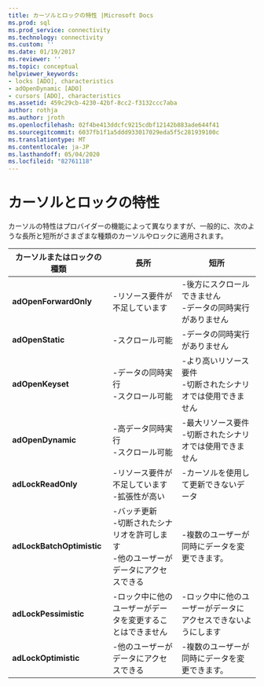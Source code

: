 ```yaml
---
title: カーソルとロックの特性 |Microsoft Docs
ms.prod: sql
ms.prod_service: connectivity
ms.technology: connectivity
ms.custom: ''
ms.date: 01/19/2017
ms.reviewer: ''
ms.topic: conceptual
helpviewer_keywords:
- locks [ADO], characteristics
- adOpenDynamic [ADO]
- cursors [ADO], characteristics
ms.assetid: 459c29cb-4230-42bf-8cc2-f3132ccc7aba
author: rothja
ms.author: jroth
ms.openlocfilehash: 02f4be413ddcfc9215cdbf12142b883ade644f41
ms.sourcegitcommit: 6037fb1f1a5ddd933017029eda5f5c281939100c
ms.translationtype: MT
ms.contentlocale: ja-JP
ms.lasthandoff: 05/04/2020
ms.locfileid: "82761118"
---
```

# <a name="cursor-and-lock-characteristics"></a>カーソルとロックの特性
カーソルの特性はプロバイダーの機能によって異なりますが、一般的に、次のような長所と短所がさまざまな種類のカーソルやロックに適用されます。  
  
|カーソルまたはロックの種類|長所|短所|  
|-------------------------|----------------|-------------------|  
|**adOpenForwardOnly**|-リソース要件が不足しています|-後方にスクロールできません<br />-データの同時実行がありません|  
|**adOpenStatic**|-スクロール可能|-データの同時実行がありません|  
|**adOpenKeyset**|-データの同時実行<br />-スクロール可能|-より高いリソース要件<br />-切断されたシナリオでは使用できません|  
|**adOpenDynamic**|-高データ同時実行<br />-スクロール可能|-最大リソース要件<br />-切断されたシナリオでは使用できません|  
|**adLockReadOnly**|-リソース要件が不足しています<br />-拡張性が高い|-カーソルを使用して更新できないデータ|  
|**adLockBatchOptimistic**|-バッチ更新<br />-切断されたシナリオを許可します<br />-他のユーザーがデータにアクセスできる|-複数のユーザーが同時にデータを変更できます。|  
|**adLockPessimistic**|-ロック中に他のユーザーがデータを変更することはできません|-ロック中に他のユーザーがデータにアクセスできないようにします|  
|**adLockOptimistic**|-他のユーザーがデータにアクセスできる|-複数のユーザーが同時にデータを変更できます。|

